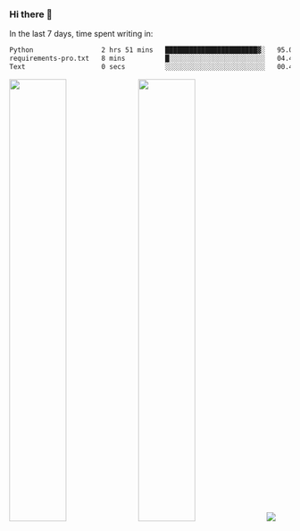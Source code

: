 ### Hi there 👋

In the last 7 days, time spent writing in:

<!--START_SECTION:waka-->

```txt
Python                 2 hrs 51 mins   ███████████████████████▓░   95.09 %
requirements-pro.txt   8 mins          █░░░░░░░░░░░░░░░░░░░░░░░░   04.48 %
Text                   0 secs          ░░░░░░░░░░░░░░░░░░░░░░░░░   00.43 %
```

<!--END_SECTION:waka-->

<img src="https://wakatime.com/share/@jimtje/5d0c92de-08f8-4a72-8f2f-6a9693d1e318.svg" width=45% height=45%> <img src="https://wakatime.com/share/@jimtje/501498ae-bda5-4da7-a89d-b40bcdd5556d.svg" width=45% height=45%>
![](https://hit.yhype.me/github/profile?user_id=43537315)

